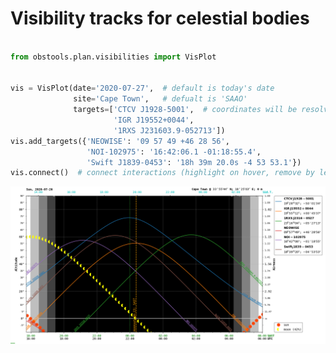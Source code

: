 # Visibility tracks for celestial bodies


```python

from obstools.plan.visibilities import VisPlot


vis = VisPlot(date='2020-07-27',  # default is today's date
              site='Cape Town',   # defualt is 'SAAO'
              targets=['CTCV J1928-5001',  # coordinates will be resolved automatically
                       'IGR J19552+0044',
                       '1RXS J231603.9-052713'])
vis.add_targets({'NEOWISE': '09 57 49 +46 28 56',
                 'NOI-102975': '16:42:06.1 -01:18:55.4',
                 'Swift J1839-0453': '18h 39m 20.0s -4 53 53.1'})
vis.connect()  # connect interactions (highlight on hover, remove by legend click etc.)
```

![Example Visibility Tracks](/obstools/plan/data/example.png "Example Visibility Tracks")
